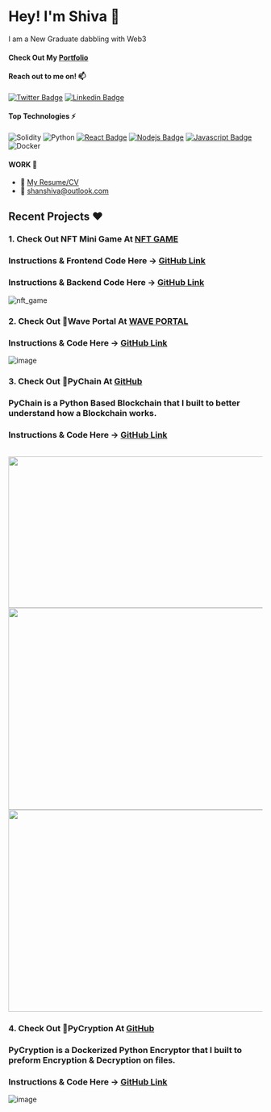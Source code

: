 

# Hey! I'm Shiva 👋

I am a New Graduate dabbling with Web3
<br>

#### Check Out My [Portfolio](https://shiva-blockchain-portfolio.netlify.app/)

#### Reach out to me on! :mailbox: 


[![Twitter Badge](https://img.shields.io/badge/-@SHIVA-1ca0f1?style=flat&labelColor=1ca0f1&logo=twitter&logoColor=white&link=https://twitter.com/shanshiva1)](https://twitter.com/shanshiva1) 
[![Linkedin Badge](https://img.shields.io/badge/-SHIVA-0e76a8?style=flat&labelColor=0e76a8&logo=linkedin&logoColor=white)](https://www.linkedin.com/in/shiva-shanmuganathan/) 


#### Top Technologies :zap:

![Solidity](https://img.shields.io/badge/Solidity-%23363636.svg?style=for-the-badge&logo=solidity&logoColor=white)
![Python](https://img.shields.io/badge/python-3670A0?style=for-the-badge&logo=python&logoColor=ffdd54)
[![React Badge](https://img.shields.io/badge/-React-61DBFB?style=for-the-badge&labelColor=black&logo=react&logoColor=61DBFB)](#) 
[![Nodejs Badge](https://img.shields.io/badge/-Nodejs-3C873A?style=for-the-badge&labelColor=black&logo=node.js&logoColor=3C873A)](#) 
[![Javascript Badge](https://img.shields.io/badge/-Javascript-F0DB4F?style=for-the-badge&labelColor=black&logo=javascript&logoColor=F0DB4F)](#)
![Docker](https://img.shields.io/badge/docker-%230db7ed.svg?style=for-the-badge&logo=docker&logoColor=white)


#### WORK :briefcase:	
- :paperclip: [My Resume/CV](https://github.com/ipenywis/ipenywis/blob/master/resumes/resume%20v1.0.pdf)
- :email: shanshiva@outlook.com

## Recent Projects :hearts:	
### 1. Check Out NFT Mini Game At [NFT GAME](https://nftbattle.netlify.app/)

### Instructions & Frontend Code Here -> [GitHub Link](https://github.com/ShivaShanmuganathan/nft-game-frontend)
### Instructions & Backend Code Here -> [GitHub Link](https://github.com/ShivaShanmuganathan/blockchain-developer-bootcamp-final-project)

![nft_game](https://user-images.githubusercontent.com/30176438/142196502-187319fa-0dfd-4a3a-b24c-e5ecd3210693.JPG)

### 2. Check Out 👋Wave Portal At [WAVE PORTAL](https://waveportal-baseline-student.shivashanmugana.repl.co/)

### Instructions & Code Here -> [GitHub Link](https://github.com/ShivaShanmuganathan/wave-portal)


![image](https://user-images.githubusercontent.com/30176438/138548209-975b149e-ae52-4fb7-89d4-7770bf55508f.png)

### 3. Check Out 🐍PyChain At [GitHub](https://github.com/ShivaShanmuganathan/PyChain)
### PyChain is a Python Based Blockchain that I built to better understand how a Blockchain works.
### Instructions & Code Here -> [GitHub Link](https://github.com/ShivaShanmuganathan/PyChain)
<br>


<img src="https://user-images.githubusercontent.com/30176438/132985082-3256a981-01d6-4149-a154-a131ca27bde1.png" width="550" height="300">


<img src="https://user-images.githubusercontent.com/30176438/132985076-b6956ee6-4834-4a16-bc6e-d926af51bfa6.png" width="650" height="400">

<img src="https://user-images.githubusercontent.com/30176438/132985081-43ab9138-c8b1-49ab-a82b-29c70d2e9c19.png" width="750" height="400">

### 4. Check Out 🔐PyCryption At [GitHub](https://github.com/ShivaShanmuganathan/PyCryption)
### PyCryption is a Dockerized Python Encryptor that I built to preform Encryption & Decryption on files.
### Instructions & Code Here -> [GitHub Link](https://github.com/ShivaShanmuganathan/PyCryption)

![image](https://user-images.githubusercontent.com/30176438/132206323-072bfead-e86c-4acc-8803-b8ee904c33e8.png)

